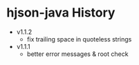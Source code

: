 # hjson-java History

- v1.1.2
  - fix trailing space in quoteless strings
- v1.1.1
  - better error messages & root check
